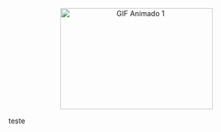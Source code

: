 <p align="center">
  <img src="![image](https://github.com/KAUANZEX/KAUANZEX/assets/106766429/60d1346e-504d-4c17-a5d5-940e73462cea)
" alt="GIF Animado 1" width="300" height="200">
</p>

teste
